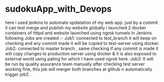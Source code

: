 # sudokuApp_with_Devops
here i used jenkins to automate updatation of my web app.
just by a commit it can test merge and publish my website globally 
i launched 2 docker containers of httpd 
and website launched using ngrok tunnels
In Jenkins following Jobs are created :-
Job1: connected to test_branch it will keep on checking and any commit made it will be copied to test-server using docker.
Job2: connected to master branch , same checking if any commit is made it will copy changes to production server using docker & it is also exposed to external world using pating for which I have used ngrok here.
Job3: It will be run by quality assurance team manually after checking test server working fine, this job will merger both branches at github n automatically trigger job2 .
